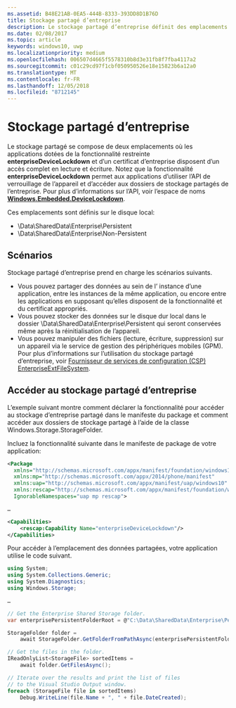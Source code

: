 ```yaml
---
ms.assetid: B48E21AB-0EA5-444B-8333-393DD8D1B76D
title: Stockage partagé d’entreprise
description: Le stockage partagé d’entreprise définit des emplacements de données locaux pour les applications cœur de métier afin de partager des données.
ms.date: 02/08/2017
ms.topic: article
keywords: windows10, uwp
ms.localizationpriority: medium
ms.openlocfilehash: 006507d4665f5578310b8d3e31fb8f7fba4117a2
ms.sourcegitcommit: c01c29cd97f1cbf050950526e18e15823b6a12a0
ms.translationtype: MT
ms.contentlocale: fr-FR
ms.lasthandoff: 12/05/2018
ms.locfileid: "8712145"
---
```

# <a name="enterprise-shared-storage"></a>Stockage partagé d’entreprise

Le stockage partagé se compose de deux emplacements où les applications dotées de la fonctionnalité restreinte **enterpriseDeviceLockdown** et d’un certificat d’entreprise disposent d’un accès complet en lecture et écriture. Notez que la fonctionnalité **enterpriseDeviceLockdown** permet aux applications d’utiliser l’API de verrouillage de l’appareil et d’accéder aux dossiers de stockage partagés de l’entreprise. Pour plus d’informations sur l’API, voir l’espace de noms [**Windows.Embedded.DeviceLockdown**](http://go.microsoft.com/fwlink/?LinkId=699331).  

Ces emplacements sont définis sur le disque local:
- \Data\SharedData\Enterprise\Persistent
- \Data\SharedData\Enterprise\Non-Persistent

## <a name="scenarios"></a>Scénarios

Stockage partagé d’entreprise prend en charge les scénarios suivants.

- Vous pouvez partager des données au sein de l’ instance d’une application, entre les instances de la même application, ou encore entre les applications en supposant qu’elles disposent de la fonctionnalité et du certificat appropriés.
- Vous pouvez stocker des données sur le disque dur local dans le dossier \Data\SharedData\Enterprise\Persistent qui seront conservées même après la réinitialisation de l’appareil.
- Vous pouvez manipuler des fichiers (lecture, écriture, suppression) sur un appareil via le service de gestion des périphériques mobiles (GPM). Pour plus d’informations sur l’utilisation du stockage partagé d’entreprise, voir [Fournisseur de services de configuration (CSP) EnterpriseExtFileSystem](http://go.microsoft.com/fwlink/?LinkId=699333).

## <a name="access-enterprise-shared-storage"></a>Accéder au stockage partagé d’entreprise

L’exemple suivant montre comment déclarer la fonctionnalité pour accéder au stockage d’entreprise partagé dans le manifeste du package et comment accéder aux dossiers de stockage partagé à l’aide de la classe Windows.Storage.StorageFolder.

Incluez la fonctionnalité suivante dans le manifeste de package de votre application:

```xml
<Package
  xmlns="http://schemas.microsoft.com/appx/manifest/foundation/windows10"
  xmlns:mp="http://schemas.microsoft.com/appx/2014/phone/manifest"
  xmlns:uap="http://schemas.microsoft.com/appx/manifest/uap/windows10"
  xmlns:rescap="http://schemas.microsoft.com/appx/manifest/foundation/windows10/restrictedcapabilities"
  IgnorableNamespaces="uap mp rescap">

…

<Capabilities>
    <rescap:Capability Name="enterpriseDeviceLockdown"/>
</Capabilities>
```

Pour accéder à l’emplacement des données partagées, votre application utilise le code suivant.

```csharp
using System;
using System.Collections.Generic;
using System.Diagnostics;
using Windows.Storage;

…

// Get the Enterprise Shared Storage folder.
var enterprisePersistentFolderRoot = @"C:\Data\SharedData\Enterprise\Persistent";

StorageFolder folder =
    await StorageFolder.GetFolderFromPathAsync(enterprisePersistentFolderRoot);

// Get the files in the folder.
IReadOnlyList<StorageFile> sortedItems =
    await folder.GetFilesAsync();

// Iterate over the results and print the list of files
// to the Visual Studio Output window.
foreach (StorageFile file in sortedItems)
    Debug.WriteLine(file.Name + ", " + file.DateCreated);
```

